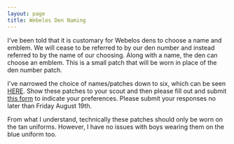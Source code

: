 ```yaml
---
layout: page
title: Webelos Den Naming
---
```


I've been told that it is customary for Webelos dens to choose a name and emblem. We will cease to be referred to by our den number and instead referred to by the name of our choosing. Along with a name, the den can choose an emblem. This is a small patch that will be worn in place of the den number patch.

I've narrowed the choice of names/patches down to six, which can be seen [HERE](/scouts/webelos/patrol-patches.pdf). Show these patches to your scout and then please fill out and submit [this form](https://goo.gl/forms/1uzVD0iYRFIXB59J3) to indicate your preferences. Please submit your responses no later than Friday August 19th.

From what I understand, technically these patches should only be worn on the tan uniforms. However, I have no issues with boys wearing them on the blue uniform too.